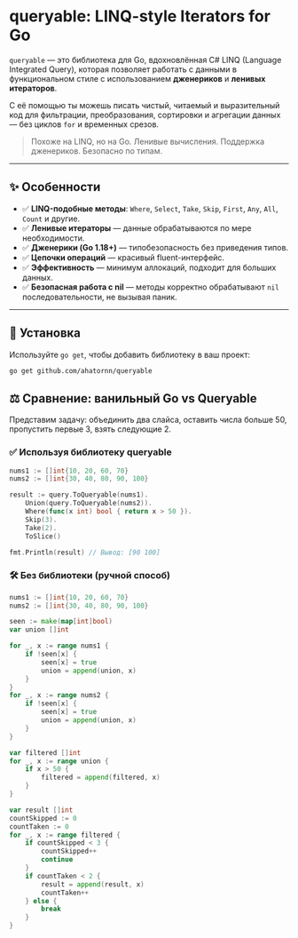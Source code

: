 # queryable: LINQ-style Iterators for Go

`queryable` — это библиотека для Go, вдохновлённая C# LINQ (Language Integrated Query), которая позволяет работать с данными в функциональном стиле с использованием **дженериков** и **ленивых итераторов**.

С её помощью ты можешь писать чистый, читаемый и выразительный код для фильтрации, преобразования, сортировки и агрегации данных — без циклов `for` и временных срезов.

> Похоже на LINQ, но на Go. Ленивые вычисления. Поддержка дженериков. Безопасно по типам.

---

## ✨ Особенности

- ✅ **LINQ-подобные методы**: `Where`, `Select`, `Take`, `Skip`, `First`, `Any`, `All`, `Count` и другие.
- ✅ **Ленивые итераторы** — данные обрабатываются по мере необходимости.
- ✅ **Дженерики (Go 1.18+)** — типобезопасность без приведения типов.
- ✅ **Цепочки операций** — красивый fluent-интерфейс.
- ✅ **Эффективность** — минимум аллокаций, подходит для больших данных.
- ✅ **Безопасная работа с nil** — методы корректно обрабатывают `nil` последовательности, не вызывая паник.

---

## 🚀 Установка

Используйте `go get`, чтобы добавить библиотеку в ваш проект:

```bash
go get github.com/ahatornn/queryable
```

## ⚖️ Сравнение: ванильный Go vs Queryable

Представим задачу: объединить два слайса, оставить числа больше 50, пропустить первые 3, взять следующие 2.

### ✅ Используя библиотеку queryable

```go
nums1 := []int{10, 20, 60, 70}
nums2 := []int{30, 40, 80, 90, 100}

result := query.ToQueryable(nums1).
    Union(query.ToQueryable(nums2)).
    Where(func(x int) bool { return x > 50 }).
    Skip(3).
    Take(2).
    ToSlice()

fmt.Println(result) // Вывод: [90 100]
```

### 🛠 Без библиотеки (ручной способ)

```go
nums1 := []int{10, 20, 60, 70}
nums2 := []int{30, 40, 80, 90, 100}

seen := make(map[int]bool)
var union []int

for _, x := range nums1 {
    if !seen[x] {
        seen[x] = true
        union = append(union, x)
    }
}
for _, x := range nums2 {
    if !seen[x] {
        seen[x] = true
        union = append(union, x)
    }
}

var filtered []int
for _, x := range union {
    if x > 50 {
        filtered = append(filtered, x)
    }
}

var result []int
countSkipped := 0
countTaken := 0
for _, x := range filtered {
    if countSkipped < 3 {
        countSkipped++
        continue
    }
    if countTaken < 2 {
        result = append(result, x)
        countTaken++
    } else {
        break
    }
}
```